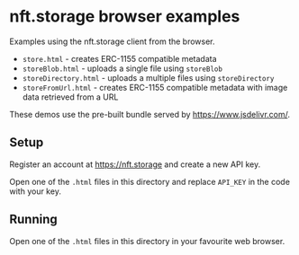 # nft.storage browser examples

Examples using the nft.storage client from the browser.

- `store.html` - creates ERC-1155 compatible metadata
- `storeBlob.html` - uploads a single file using `storeBlob`
- `storeDirectory.html` - uploads a multiple files using `storeDirectory`
- `storeFromUrl.html` - creates ERC-1155 compatible metadata with image data retrieved from a URL

These demos use the pre-built bundle served by https://www.jsdelivr.com/.

## Setup

Register an account at https://nft.storage and create a new API key.

Open one of the `.html` files in this directory and replace `API_KEY` in the code with your key.

## Running

Open one of the `.html` files in this directory in your favourite web browser.
